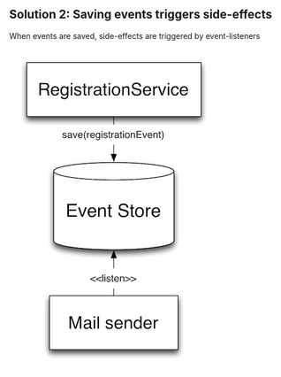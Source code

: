 ## Solution 2: Saving events triggers side-effects

When events are saved, side-effects are triggered by event-listeners

![Savings triggers side-effect](static/img/saving-triggers-event.png)
